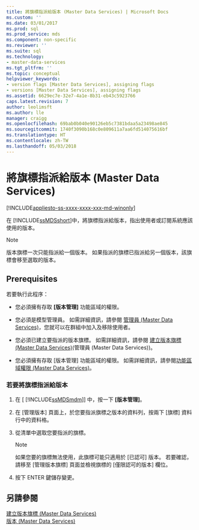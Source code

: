 ```yaml
---
title: 將旗標指派給版本 (Master Data Services) | Microsoft Docs
ms.custom: ''
ms.date: 03/01/2017
ms.prod: sql
ms.prod_service: mds
ms.component: non-specific
ms.reviewer: ''
ms.suite: sql
ms.technology:
- master-data-services
ms.tgt_pltfrm: ''
ms.topic: conceptual
helpviewer_keywords:
- version flags [Master Data Services], assigning flags
- versions [Master Data Services], assigning flags
ms.assetid: 6629ec7e-32e7-4a1e-8b31-eb43c5923766
caps.latest.revision: 7
author: leolimsft
ms.author: lle
manager: craigg
ms.openlocfilehash: 69bab0b040e90126eb5c7381bdaa5a23498ae845
ms.sourcegitcommit: 1740f3090b168c0e809611a7aa6fd514075616bf
ms.translationtype: HT
ms.contentlocale: zh-TW
ms.lasthandoff: 05/03/2018
---
```

# <a name="assign-a-flag-to-a-version-master-data-services"></a>將旗標指派給版本 (Master Data Services)

[!INCLUDE[appliesto-ss-xxxx-xxxx-xxx-md-winonly](../includes/appliesto-ss-xxxx-xxxx-xxx-md-winonly.md)]

  在 [!INCLUDE[ssMDSshort](../includes/ssmdsshort-md.md)]中，將旗標指派給版本，指出使用者或訂閱系統應該使用的版本。  
  
> [!NOTE]  
>  版本旗標一次只能指派給一個版本。 如果指派的旗標已指派給另一個版本，該旗標會移至選取的版本。  
  
## <a name="prerequisites"></a>Prerequisites  
 若要執行此程序：  
  
-   您必須擁有存取 **[版本管理]** 功能區域的權限。  
  
-   您必須是模型管理員。 如需詳細資訊，請參閱 [管理員 &#40;Master Data Services&#41;](../master-data-services/administrators-master-data-services.md)，您就可以在群組中加入及移除使用者。  
  
-   您必須已建立要指派的版本旗標。 如需詳細資訊，請參閱 [建立版本旗標 &#40;Master Data Services&#41;](../master-data-services/create-a-version-flag-master-data-services.md)(管理員 (Master Data Services))。  
  
-   您必須擁有存取 [版本管理] 功能區域的權限。 如需詳細資訊，請參閱[功能區域權限 &#40;Master Data Services&#41;](../master-data-services/functional-area-permissions-master-data-services.md)。  
  
### <a name="to-assign-a-flag-to-a-version"></a>若要將旗標指派給版本  
  
1.  在 [ [!INCLUDE[ssMDSmdm](../includes/ssmdsmdm-md.md)]] 中，按一下 **[版本管理]**。  
  
2.  在 [管理版本] 頁面上，於您要指派旗標之版本的資料列，按兩下 [旗標] 資料行中的資料格。  
  
3.  從清單中選取您要指派的旗標。  
  
    > [!NOTE]  
    >  如果您要的旗標無法使用，此旗標可能只適用於 [已認可] 版本。 若要確認，請移至 [管理版本旗標] 頁面並檢視旗標的 [僅限認可的版本] 欄位。  
  
4.  按下 ENTER 鍵儲存變更。  
  
## <a name="see-also"></a>另請參閱  
 [建立版本旗標 &#40;Master Data Services&#41;](../master-data-services/create-a-version-flag-master-data-services.md)   
 [版本 &#40;Master Data Services&#41;](../master-data-services/versions-master-data-services.md)  
  
  
